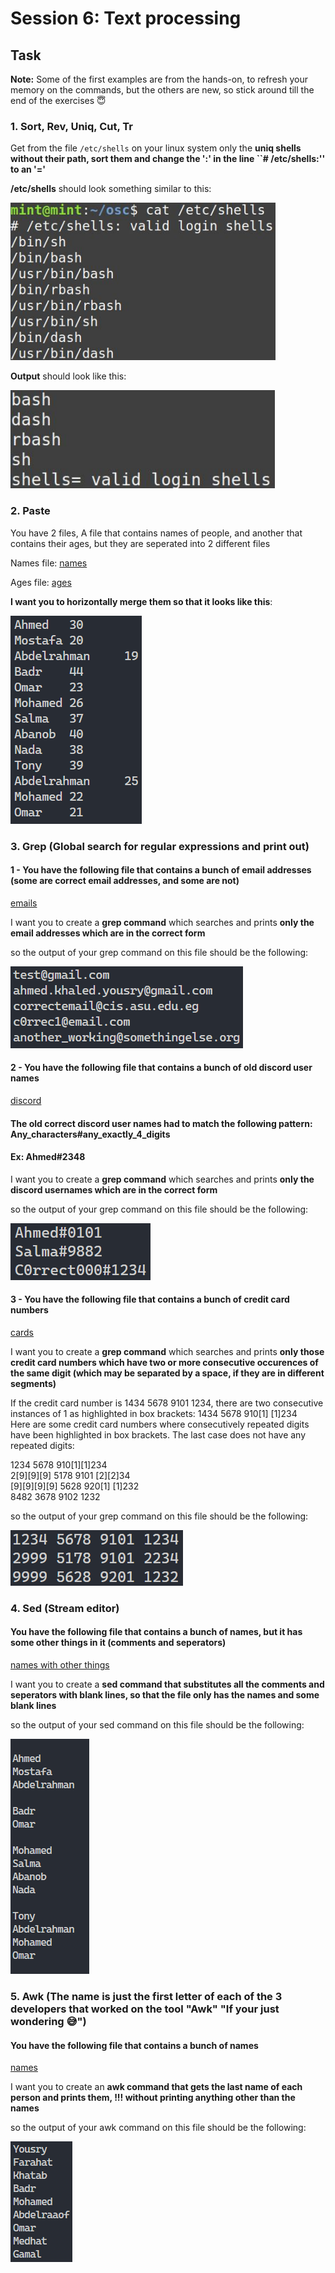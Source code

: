 # Session 6: Text processing

## Task

**Note:** Some of the first examples are from the hands-on, to refresh your memory on the commands, but the others are new, so stick around till the end of the exercises 😇

### 1. Sort, Rev, Uniq, Cut, Tr
Get from the file ``/etc/shells`` on your linux system only the **uniq shells without their path, sort them and change the ':' in the line ``# /etc/shells:'' to an '='**

**/etc/shells** should look something similar to this:

![shells](recources/shells.png)

**Output** should look like this:

![shells output](recources/shells_output.png)

### 2. Paste
You have 2 files, A file that contains names of people, and another that contains their ages, but they are seperated into 2 different files

Names file: [names](recources/names.txt)

Ages file: [ages](recources/ages.txt)

**I want you to horizontally merge them so that it looks like this**:

![names_ages_merged](recources/names_ages_merged.png)

### 3. Grep (Global search for regular expressions and print out)
#### 1 - You have the following file that contains a bunch of email addresses (some are correct email addresses, and some are not)

[emails](recources/emails.txt)

I want you to create a **grep command** which searches and prints **only the email addresses which are in the correct form**

so the output of your grep command on this file should be the following:

![correct_emails](recources/correct_emails.png)

#### 2 - You have the following file that contains a bunch of old discord user names

[discord](recources/discord.txt)

#### The old correct discord user names had to match the following pattern: Any_characters#any_exactly_4_digits
#### Ex: Ahmed#2348


I want you to create a **grep command** which searches and prints **only the discord usernames which are in the correct form**

so the output of your grep command on this file should be the following:

![discord](recources/discord.png)

#### 3 - You have the following file that contains a bunch of credit card numbers

[cards](recources/cards.txt)

I want you to create a **grep command** which searches and prints **only those credit card numbers which have two or more consecutive occurences of the same digit (which may be separated by a space, if they are in different segments)**

If the credit card number is 1434 5678 9101 1234, there are two consecutive instances of 1 as highlighted in box brackets: 1434 5678 910[1] [1]234<br/>
Here are some credit card numbers where consecutively repeated digits have been highlighted in box brackets. The last case does not have any repeated digits:

1234 5678 910[1][1]234<br/>
2[9][9][9] 5178 9101 [2][2]34<br/>
[9][9][9][9] 5628 920[1] [1]232<br/>
8482 3678 9102 1232

so the output of your grep command on this file should be the following:

![correct_cards](recources/cards.png)

### 4. Sed (Stream editor)
#### You have the following file that contains a bunch of names, but it has some other things in it (comments and seperators)

[names with other things](recources/names_not_clean.txt)

I want you to create a **sed command that substitutes all the comments and seperators with blank lines, so that the file only has the names and some blank lines**

so the output of your sed command on this file should be the following:

![sed](recources/sed.png)

### 5. Awk (The name is just the first letter of each of the 3 developers that worked on the tool "Awk" "If your just wondering 😅")

#### You have the following file that contains a bunch of names

[names](recources/names2.txt)

I want you to create an **awk command that gets the last name of each person and prints them, !!! without printing anything other than the names**

so the output of your awk command on this file should be the following:

![awk](recources/awk.png)

